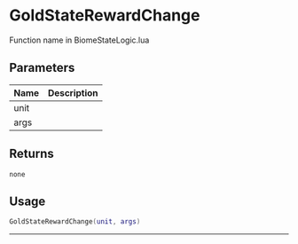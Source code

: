 # GoldStateRewardChange

Function name in BiomeStateLogic.lua

## Parameters

| Name | Description |
| ---- | ----------- |
| unit |             |
| args |             |

## Returns

`none`

## Usage

```lua
GoldStateRewardChange(unit, args)
```

---
